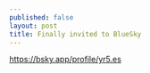 ```yaml
---
published: false
layout: post
title: Finally invited to BlueSky
---
```



https://bsky.app/profile/yr5.es
